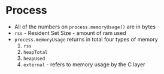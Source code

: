 # Process

- All of the numbers on `process.memoryUsage()` are in bytes
- `rss` - Resident Set Size - amount of ram used
- `process.memoryUsage` returns in total four types of memory 
  1.  `rss` 
  2. `heapTotal` 
  3. `heapUsed` 
  4. `external` - refers to memory usage by the C layer
